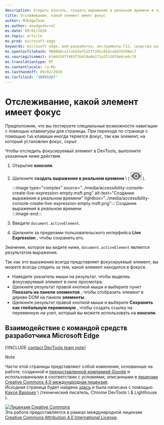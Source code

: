 ```yaml
---
description: Открыть консоль, создать выражение в реальном времени и задать для него выражение Document. activeElement.
title: Отслеживание, какой элемент имеет фокус
author: MSEdgeTeam
ms.author: msedgedevrel
ms.date: 09/01/2020
ms.topic: article
ms.prod: microsoft-edge
keywords: microsoft edge, веб-разработка, инструменты f12, средства разработчика
ms.openlocfilehash: 9000b8ca1fa52daf5257f201c65dcabd78298ec7
ms.sourcegitcommit: 63e6d34ff483f3b419a0e271a3513874e6ce6c79
ms.translationtype: MT
ms.contentlocale: ru-RU
ms.lasthandoff: 09/02/2020
ms.locfileid: "10993207"
---
```

<!-- Copyright Kayce Basques 

   Licensed under the Apache License, Version 2.0 (the "License");
   you may not use this file except in compliance with the License.
   You may obtain a copy of the License at

       https://www.apache.org/licenses/LICENSE-2.0

   Unless required by applicable law or agreed to in writing, software
   distributed under the License is distributed on an "AS IS" BASIS,
   WITHOUT WARRANTIES OR CONDITIONS OF ANY KIND, either express or implied.
   See the License for the specific language governing permissions and
   limitations under the License.  -->  

# Отслеживание, какой элемент имеет фокус  

Предположим, что вы тестируете специальные возможности навигации с помощью клавиатуры для страницы.  При переходе по странице с помощью `Tab` клавиши иногда теряется фокус, так как элемент, на который установлен фокус, скрыт.  

Чтобы отследить фокусируемый элемент в DevTools, выполните указанные ниже действия.  

1.  Открытие **консоли**.  
1.  Щелкните **создать выражение в реальном времени** \ ( ![ создать выражение в реальном времени ][ImageCreateIcon] ).  
    
    :::image type="complex" source="../media/accessibility-console-create-live-expression-empty.msft.png" alt-text="Создание выражения в реальном времени" lightbox="../media/accessibility-console-create-live-expression-empty.msft.png":::
       Создание выражения в реальном времени  
    :::image-end:::  
    
1.  Введите `document.activeElement`.  
1.  Щелкните за пределами пользовательского интерфейса **Live Expression** , чтобы сохранить его.  
    
Значение, которое вы видите ниже, `document.activeElement` является результатом выражения.  

Так как это выражение всегда представляет фокусируемый элемент, вы можете всегда следить за тем, какой элемент находится в фокусе.  

*   Наведите указатель мыши на результат, чтобы выделиь фокусируемый элемент в окне просмотра.  
*   Щелкните результат правой кнопкой мыши и выберите пункт **Показать на панели элементов** , чтобы отобразить элемент в дереве DOM на панели **элементы** .  
*   Щелкните результат правой кнопкой мыши и выберите **Сохранить как глобальную переменную** , чтобы создать ссылку на переменную на узел, который вы можете использовать на **консоли**.  

## Взаимодействие с командой средств разработчика Microsoft Edge  

[!INCLUDE [contact DevTools team note](../includes/contact-devtools-team-note.md)]  

<!-- image links -->  

[ImageCreateIcon]: ../media/create-live-expression-icon.msft.png  

<!-- links -->  

> [!NOTE]
> Части этой страницы представляют собой изменения, основанные на работе, созданной и [предоставленной компанией Google][GoogleSitePolicies] и использованными в соответствии с условиями, описанными в [лицензии Creative Commons 4,0 международная лицензия][CCA4IL].  
> Исходная страница будет найдена [здесь](https://developers.google.com/web/tools/chrome-devtools/accessibility/focus) и была написана с помощью [Kayce Basques][KayceBasques] \ (технический писатель, Chrome DevTools \ & Lighthouse \).  

[![Лицензия Creative Commons][CCby4Image]][CCA4IL]  
Эта работа предоставляется в рамках международной лицензии [Creative Commons Attribution 4.0 International License][CCA4IL].  

[CCA4IL]: https://creativecommons.org/licenses/by/4.0  
[CCby4Image]: https://i.creativecommons.org/l/by/4.0/88x31.png  
[GoogleSitePolicies]: https://developers.google.com/terms/site-policies  
[KayceBasques]: https://developers.google.com/web/resources/contributors/kaycebasques  
